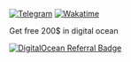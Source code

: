 [![Telegram](https://img.shields.io/badge/Telegram-2CA5E0?style=for-the-badge&logo=telegram&logoColor=white)](https://t.me/indertale)
[![Wakatime](https://wakatime.com/badge/user/cdd6a030-a573-440c-a5a1-824256da95b3.svg)](https://wakatime.com/@cdd6a030-a573-440c-a5a1-824256da95b3)

Get free 200$ in digital ocean

[![DigitalOcean Referral Badge](https://web-platforms.sfo2.cdn.digitaloceanspaces.com/WWW/Badge%203.svg)](https://www.digitalocean.com/?refcode=bddfe79df989&utm_campaign=Referral_Invite&utm_medium=Referral_Program&utm_source=badge)

